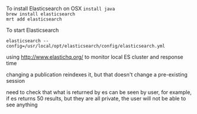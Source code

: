 To install Elasticsearch on OSX
```install java```  
```brew install elasticsearch```  
```mrt add elasticsearch```  

To start Elasticsearch
```
elasticsearch --config=/usr/local/opt/elasticsearch/config/elasticsearch.yml
```  


using http://www.elastichq.org/ to monitor local ES cluster and response time

changing a publication reindexes it, but that doesn't change a pre-existing session  

need to check that what is returned by es can be seen by user, for example, if es returns 50 results, but they are all
private, the user will not be able to see anything